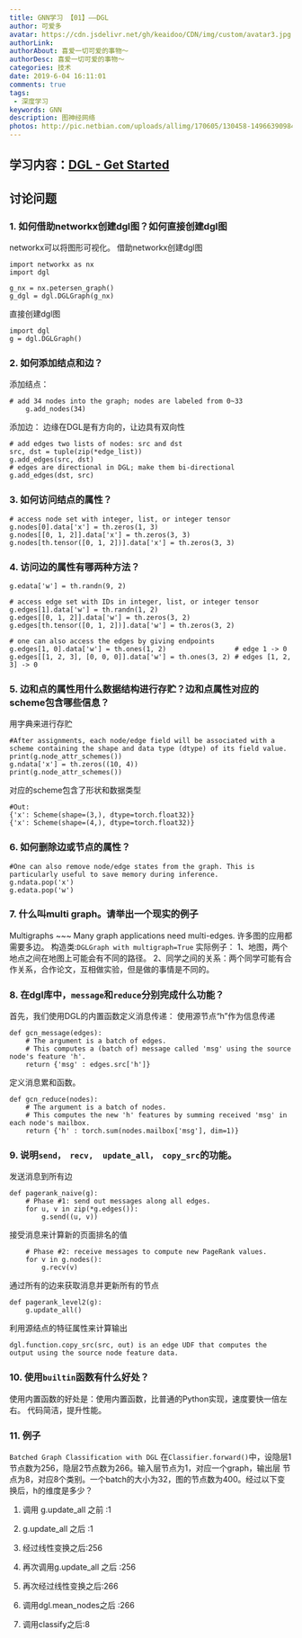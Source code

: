 ```yaml
---
title: GNN学习 【01】——DGL
author: 可爱多
avatar: https://cdn.jsdelivr.net/gh/keaidoo/CDN/img/custom/avatar3.jpg
authorLink: 
authorAbout: 喜爱一切可爱的事物～
authorDesc: 喜爱一切可爱的事物～
categories: 技术
date: 2019-6-04 16:11:01
comments: true
tags: 
 - 深度学习
keywords: GNN
description: 图神经网络
photos: http://pic.netbian.com/uploads/allimg/170605/130458-149663909840b3.jpg
---
```

## 学习内容：[DGL - Get Started](https://docs.dgl.ai)

## 讨论问题
### 1. 如何借助networkx创建dgl图？如何直接创建dgl图
networkx可以将图形可视化。
借助networkx创建dgl图

```
import networkx as nx
import dgl

g_nx = nx.petersen_graph()
g_dgl = dgl.DGLGraph(g_nx)
```
直接创建dgl图
```
import dgl
g = dgl.DGLGraph()
```
### 2. 如何添加结点和边？
添加结点：
```
# add 34 nodes into the graph; nodes are labeled from 0~33
    g.add_nodes(34)
```
添加边：
边缘在DGL是有方向的，让边具有双向性

```
# add edges two lists of nodes: src and dst
src, dst = tuple(zip(*edge_list))
g.add_edges(src, dst)
# edges are directional in DGL; make them bi-directional
g.add_edges(dst, src)
```

### 3. 如何访问结点的属性？

```
# access node set with integer, list, or integer tensor
g.nodes[0].data['x'] = th.zeros(1, 3)
g.nodes[[0, 1, 2]].data['x'] = th.zeros(3, 3)
g.nodes[th.tensor([0, 1, 2])].data['x'] = th.zeros(3, 3)
```

### 4. 访问边的属性有哪两种方法？

```
g.edata['w'] = th.randn(9, 2)

# access edge set with IDs in integer, list, or integer tensor
g.edges[1].data['w'] = th.randn(1, 2)
g.edges[[0, 1, 2]].data['w'] = th.zeros(3, 2)
g.edges[th.tensor([0, 1, 2])].data['w'] = th.zeros(3, 2)

# one can also access the edges by giving endpoints
g.edges[1, 0].data['w'] = th.ones(1, 2)                 # edge 1 -> 0
g.edges[[1, 2, 3], [0, 0, 0]].data['w'] = th.ones(3, 2) # edges [1, 2, 3] -> 0
```

### 5. 边和点的属性用什么数据结构进行存贮？边和点属性对应的scheme包含哪些信息？
用字典来进行存贮

```
#After assignments, each node/edge field will be associated with a scheme containing the shape and data type (dtype) of its field value.
print(g.node_attr_schemes())
g.ndata['x'] = th.zeros((10, 4))
print(g.node_attr_schemes())
```

对应的scheme包含了形状和数据类型

```
#Out:
{'x': Scheme(shape=(3,), dtype=torch.float32)}
{'x': Scheme(shape=(4,), dtype=torch.float32)}
```

### 6. 如何删除边或节点的属性？

```
#One can also remove node/edge states from the graph. This is particularly useful to save memory during inference.
g.ndata.pop('x')
g.edata.pop('w')
```

### 7. 什么叫multi graph。请举出一个现实的例子

Multigraphs ~~~ Many graph applications need multi-edges.
许多图的应用都需要多边。
构造类:```DGLGraph with multigraph=True```
实际例子：
1、地图，两个地点之间在地图上可能会有不同的路径。
2、同学之间的关系：两个同学可能有合作关系，合作论文，互相做实验，但是做的事情是不同的。

### 8. 在dgl库中，```message```和```reduce```分别完成什么功能？

首先，我们使用DGL的内置函数定义消息传递：
使用源节点“h”作为信息传递

```
def gcn_message(edges):
    # The argument is a batch of edges.
    # This computes a (batch of) message called 'msg' using the source node's feature 'h'.
    return {'msg' : edges.src['h']}
```

定义消息累和函数。
```
def gcn_reduce(nodes):
    # The argument is a batch of nodes.
    # This computes the new 'h' features by summing received 'msg' in each node's mailbox.
    return {'h' : torch.sum(nodes.mailbox['msg'], dim=1)}

```

### 9. 说明```send， recv,  update_all， copy_src```的功能。
发送消息到所有边
```
def pagerank_naive(g):
    # Phase #1: send out messages along all edges.
    for u, v in zip(*g.edges()):
        g.send((u, v))
```

接受消息来计算新的页面排名的值
```
    # Phase #2: receive messages to compute new PageRank values.
    for v in g.nodes():
        g.recv(v)
```
 通过所有的边来获取消息并更新所有的节点
```
def pagerank_level2(g):
    g.update_all()
```
利用源结点的特征属性来计算输出
```
dgl.function.copy_src(src, out) is an edge UDF that computes the output using the source node feature data.
```
### 10. 使用```builtin```函数有什么好处？
 使用内置函数的好处是：使用内置函数，比普通的Python实现，速度要快一倍左右。 代码简洁，提升性能。

### 11. 例子
```Batched Graph Classification with DGL```
在```Classifier.forward()```中，设隐层1节点数为256，隐层2节点数为266。输入层节点为1，对应一个graph，输出层 节点为8，对应8个类别。一个batch的大小为32，图的节点数为400。经过以下变换后，h的维度是多少？

 1. 调用 g.update_all 之前 :1

 2. g.update_all 之后 :1

 3. 经过线性变换之后:256

 4. 再次调用g.update_all 之后 :256

 5. 再次经过线性变换之后:266

 6. 调用dgl.mean_nodes之后 :266

 7. 调用classify之后:8